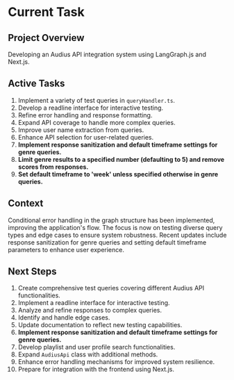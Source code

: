 # Current Task

## Project Overview
Developing an Audius API integration system using LangGraph.js and Next.js.

## Active Tasks
1. Implement a variety of test queries in `queryHandler.ts`.
2. Develop a readline interface for interactive testing.
3. Refine error handling and response formatting.
4. Expand API coverage to handle more complex queries.
5. Improve user name extraction from queries.
6. Enhance API selection for user-related queries.
7. **Implement response sanitization and default timeframe settings for genre queries.**
8. **Limit genre results to a specified number (defaulting to 5) and remove scores from responses.**
9. **Set default timeframe to 'week' unless specified otherwise in genre queries.**

## Context
Conditional error handling in the graph structure has been implemented, improving the application's flow. The focus is now on testing diverse query types and edge cases to ensure system robustness. Recent updates include response sanitization for genre queries and setting default timeframe parameters to enhance user experience.

## Next Steps
1. Create comprehensive test queries covering different Audius API functionalities.
2. Implement a readline interface for interactive testing.
3. Analyze and refine responses to complex queries.
4. Identify and handle edge cases.
5. Update documentation to reflect new testing capabilities.
6. **Implement response sanitization and default timeframe settings for genre queries.**
7. Develop playlist and user profile search functionalities.
8. Expand `AudiusApi` class with additional methods.
9. Enhance error handling mechanisms for improved system resilience.
10. Prepare for integration with the frontend using Next.js.